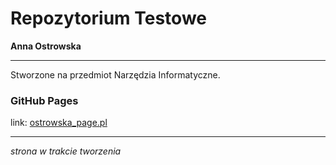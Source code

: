 # Repozytorium Testowe 
**Anna Ostrowska**
***
Stworzone na przedmiot Narzędzia Informatyczne.

### GitHub Pages
link: [ostrowska_page.pl](https://agh-narzedzia-informatyczne.github.io/testowe-AO/)
***
*strona w trakcie tworzenia*
